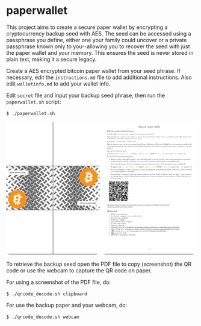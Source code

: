 # paperwallet

This project aims to create a secure paper wallet by encrypting a cryptocurrency backup seed with AES. The seed can be accessed using a passphrase you define, either one your family could uncover or a private passphrase known only to you--allowing you to recover the seed with just the paper wallet and your memory. This ensures the seed is never stored in plain text, making it a secure legacy.

Create a AES encrypted bitcoin paper wallet from your seed phrase. If necessary, edit the `instructions.md` file to add additional instructions. Also edit `walletinfo.md` to add your wallet info.

Edit `secret` file and input your backup seed phrase, then run the `paperwallet.sh` script:

```bash
$ ./paperwallet.sh
```

![PDF of the paperwallet created](paperwallet.png)

To retrieve the backup seed open the PDF file to copy (screenshot) the QR code or use the webcam to capture the QR code on paper. 

For using a screenshot of the PDF file, do:

```bash
$ ./qrcode_decode.sh clipboard
```

For use the backup paper and your webcam, do:
```bash
$ ./qrcode_decode.sh webcam
```
